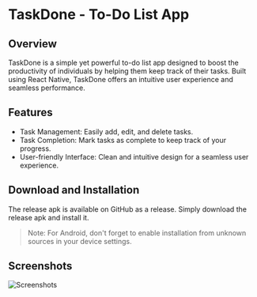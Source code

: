 # TaskDone - To-Do List App
## Overview
TaskDone is a simple yet powerful to-do list app designed to boost the productivity of individuals by helping them keep track of their tasks. Built using React Native, TaskDone offers an intuitive user experience and seamless performance.

## Features
- Task Management: Easily add, edit, and delete tasks.
- Task Completion: Mark tasks as complete to keep track of your progress.
- User-friendly Interface: Clean and intuitive design for a seamless user experience.


## Download and Installation

The release apk is available on GitHub as a release. Simply download the release apk and install it.

> Note: For Android, don't forget to enable installation from unknown sources in your device settings.

## Screenshots
![Screenshots](https://firebasestorage.googleapis.com/v0/b/siddhartha-dev.appspot.com/o/Untitled%20design%20(1).png?alt=media&token=5bb80aa3-4f59-41fa-8e0d-e17ba8ca2746)